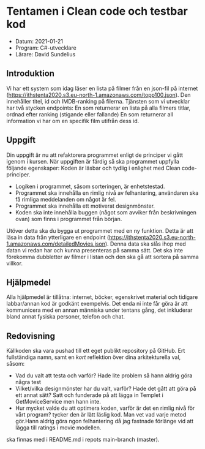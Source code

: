 # Tentamen i Clean code och testbar kod

- Datum: 2021-01-21
- Program: C#-utvecklare
- Lärare: David Sundelius

## Introduktion
Vi har ett system som idag läser en lista på filmer från en json-fil på internet (https://ithstenta2020.s3.eu-north-1.amazonaws.com/topp100.json). Den innehåller titel, id och IMDB-ranking på filerna. Tjänsten som vi utvecklar har två stycken endpoints:
En som returnerar en lista på alla filmers titlar, ordnad efter ranking (stigande eller fallande)
En som returnerar all information vi har om en specifik film utifrån dess id.

## Uppgift
Din uppgift är nu att refaktorera programmet enligt de principer vi gått igenom i kursen. När uppgiften är färdig så ska programmet uppfylla följande egenskaper:
Koden är läsbar och tydlig i enlighet med Clean code-principer.
- Logiken i programmet, såsom sorteringen, är enhetstestad.
- Programmet ska innehålla en rimlig nivå av felhantering, användaren ska få rimliga meddelanden om något är fel.
- Programmet ska innehålla ett motiverat designmönster.
- Koden ska inte innehålla buggen (något som avviker från beskrivningen ovan) som finns i programmet från början.

Utöver detta ska du bygga ut programmet med en ny funktion. Detta är att läsa in data från ytterligare en endpoint (https://ithstenta2020.s3.eu-north-1.amazonaws.com/detailedMovies.json). Denna data ska slås ihop med datan vi redan har och kunna presenteras på samma sätt. Det ska inte förekomma dubbletter av filmer i listan och den ska gå att sortera på samma villkor.

## Hjälpmedel
Alla hjälpmedel är tillåtna: internet, böcker, egenskrivet material och tidigare labbar/annan kod är godkänt exempelvis. Det enda ni inte får göra är att kommunicera med en annan människa under tentans gång, det inkluderar bland annat fysiska personer, telefon och chat.

## Redovisning
Källkoden ska vara pushad till ett eget publikt repository på GitHub. Ert fullständiga namn, samt en *kort* reflektion över dina arkitekturella val, såsom:

- Vad du valt att testa och varför? Hade lite problem så hann aldrig göra några test
- Vilket/vilka designmönster har du valt, varför? Hade det gått att göra på ett annat sätt? Satt och funderade på att lägga in Templet i GetMoviceService men hann inte.
- Hur mycket valde du att optimera koden, varför är det en rimlig nivå för vårt program? tycker den är lätt läslig kod. Man vet vad varje metod gör.Hann aldrig göra ngon felhantering då jag fastnade förlänge vid att lägga till ratings i movie modellen. 

ska finnas med i README.md i repots main-branch (master).
